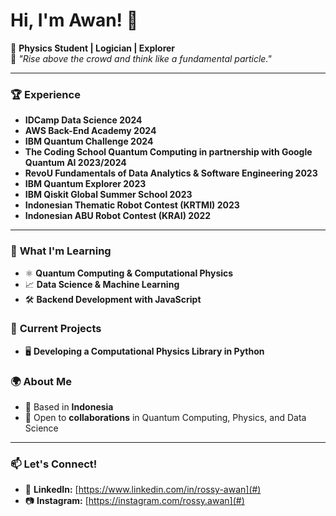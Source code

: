 # Hi, I'm Awan! 👋

🚀 **Physics Student | Logician | Explorer**  
🔭 *"Rise above the crowd and think like a fundamental particle."*  

---

### 🏆 **Experience**
- **IDCamp Data Science 2024**
- **AWS Back-End Academy 2024**
- **IBM Quantum Challenge 2024**
- **The Coding School Quantum Computing in partnership with Google Quantum AI 2023/2024**
- **RevoU Fundamentals of Data Analytics & Software Engineering 2023**
- **IBM Quantum Explorer 2023**
- **IBM Qiskit Global Summer School 2023**
- **Indonesian Thematic Robot Contest (KRTMI) 2023**
- **Indonesian ABU Robot Contest (KRAI) 2022**

---

### 🧠 **What I'm Learning**
- ⚛ **Quantum Computing & Computational Physics**
- 📈 **Data Science & Machine Learning**
- 🛠 **Backend Development with JavaScript**

### 🔬 **Current Projects**
- 🖥 **Developing a Computational Physics Library in Python**

### 🌍 **About Me**
- 📍 Based in **Indonesia**
- 🤝 Open to **collaborations** in Quantum Computing, Physics, and Data Science

---

### 📫 **Let's Connect!**
- 🔗 **LinkedIn:** [https://www.linkedin.com/in/rossy-awan](#)
- 📷 **Instagram:** [https://instagram.com/rossy.awan](#)

<!--
**rossy-awan/rossy-awan** is a ✨ _special_ ✨ repository because its `README.md` (this file) appears on your GitHub profile.

Here are some ideas to get you started:

- 🔭 I’m currently working on ...
- 🌱 I’m currently learning ...
- 👯 I’m looking to collaborate on ...
- 🤔 I’m looking for help with ...
- 💬 Ask me about ...
- 📫 How to reach me: ...
- 😄 Pronouns: ...
- ⚡ Fun fact: ...
-->
